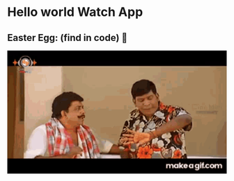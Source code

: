 # Hello world Watch App

## Easter Egg: (find in code) :zany_face:

<img src="assets/time-illa-office-poganum.gif" alt="Manoj Kumar"/>
